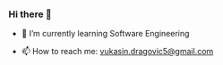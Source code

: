 ### Hi there 👋

 - 🌱 I’m currently learning Software Engineering
  
 - 📫 How to reach me: vukasin.dragovic5@gmail.com

<!--
**vukasin007/vukasin007** is a ✨ _special_ ✨ repository because its `README.md` (this file) appears on your GitHub profile.

Here are some ideas to get you started:

- 🔭 I’m currently working on ...
- 👯 I’m looking to collaborate on ...
- 🤔 I’m looking for help with ...
- 💬 Ask me about ...
- 😄 Pronouns: ...
- ⚡ Fun fact: ...
-->
